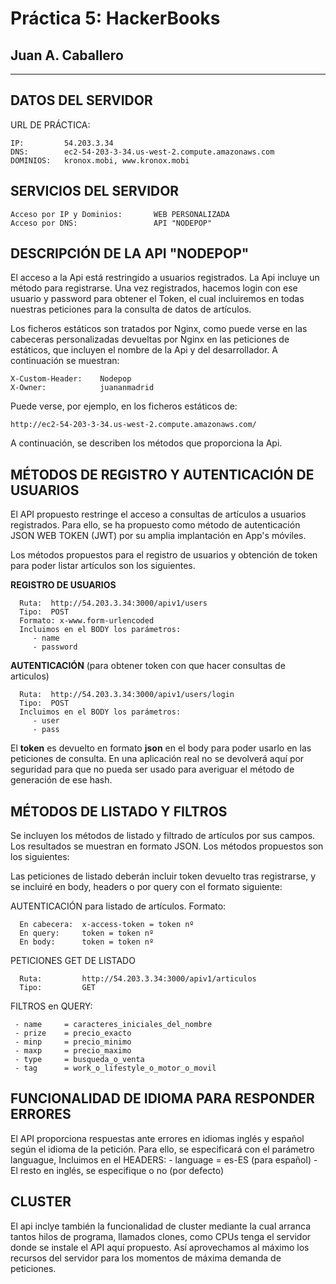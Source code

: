 # Práctica 5: HackerBooks
## Juan A. Caballero
-----------------------------------------------

DATOS DEL SERVIDOR
-----------------------------------------------

URL DE PRÁCTICA:
 
	IP: 		54.203.3.34
	DNS: 		ec2-54-203-3-34.us-west-2.compute.amazonaws.com
	DOMINIOS:	kronox.mobi, www.kronox.mobi


SERVICIOS DEL SERVIDOR
-----------------------------------------------

	Acceso por IP y Dominios: 		WEB PERSONALIZADA
	Acceso por DNS: 				API "NODEPOP" 
	


DESCRIPCIÓN DE LA API "NODEPOP"
-----------------------------------------------

El acceso a la Api está restringido a usuarios registrados. La Api incluye un método para registrarse. Una vez registrados, hacemos login con ese usuario y password para obtener el Token, el cual incluiremos en todas nuestras peticiones para la consulta de datos de artículos. 

Los ficheros estáticos son tratados por Nginx, como puede verse en las cabeceras personalizadas devueltas por Nginx en las peticiones de estáticos, que incluyen el nombre de la Api y del desarrollador. A continuación se muestran: 

	X-Custom-Header:	Nodepop
	X-Owner:			juananmadrid
	
Puede verse, por ejemplo, en los ficheros estáticos de:

  	http://ec2-54-203-3-34.us-west-2.compute.amazonaws.com/


A continuación, se describen los métodos que proporciona la Api. 


MÉTODOS DE REGISTRO Y AUTENTICACIÓN DE USUARIOS
-----------------------------------------------

El API propuesto restringe el acceso a consultas de artículos a usuarios registrados. Para ello, se ha propuesto como método de autenticación JSON WEB TOKEN (JWT) por su amplia implantación en App's móviles. 

Los métodos propuestos para el registro de usuarios y obtención de token para poder listar artículos son los siguientes.

**REGISTRO DE USUARIOS** 

      Ruta:  http://54.203.3.34:3000/apiv1/users
      Tipo:  POST
      Formato: x-www.form-urlencoded
      Incluimos en el BODY los parámetros:
         - name 
         - password

    
**AUTENTICACIÓN** (para obtener token con que hacer consultas de articulos)

      Ruta:  http://54.203.3.34:3000/apiv1/users/login
      Tipo:  POST
      Incluimos en el BODY los parámetros:
         - user
         - pass

El **token** es devuelto en formato **json** en el body para poder usarlo en las peticiones de consulta. En una aplicación real no se devolverá aquí por seguridad para que no pueda ser usado para averiguar el método de generación de ese hash.


MÉTODOS DE LISTADO Y FILTROS
-----------------------------------------------

Se incluyen los métodos de listado y filtrado de artículos por sus campos. Los resultados se muestran en formato JSON. Los métodos propuestos son los siguientes:

Las peticiones de listado deberán incluir token devuelto tras registrarse, y se incluiré en body, headers o por query con el formato siguiente:

AUTENTICACIÓN para listado de artículos. Formato:

      En cabecera: 	x-access-token = token nº
      En query:    	token = token nº
      En body:     	token = token nº
   
PETICIONES GET DE LISTADO 

      Ruta:  		http://54.203.3.34:3000/apiv1/articulos
      Tipo:  		GET
      
FILTROS en QUERY:

     - name 	= caracteres_iniciales_del_nombre
     - prize 	= precio_exacto
     - minp 	= precio_minimo
     - maxp 	= precio_maximo
     - type 	= busqueda_o_venta
     - tag		= work_o_lifestyle_o_motor_o_movil


FUNCIONALIDAD DE IDIOMA PARA RESPONDER ERRORES
-----------------------------------------------

El API proporciona respuestas ante errores en idiomas inglés y español según el idioma de la petición. Para ello, se especificará con el parámetro languague, 
      Incluimos en el HEADERS:
         - language = es-ES (para español)
         - El resto en inglés, se especifique o no (por defecto)
 
 
CLUSTER
-----------------------------------------------

El api inclye también la funcionalidad de cluster mediante la cual arranca tantos hilos de programa, llamados clones, como CPUs tenga el servidor donde se instale el API aquí propuesto. Así aprovechamos al máximo los recursos del servidor para los momentos de máxima demanda de peticiones.


